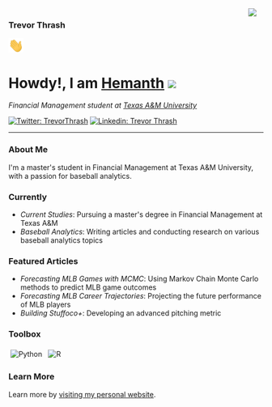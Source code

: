 <div style="display: flex; align-items: left; justify-content: space-between;">
  <h3>Trevor Thrash</h3> <img src="https://raw.githubusercontent.com/MartinHeinz/MartinHeinz/master/wave.gif" width="30px">
</div>
<img width="30px" margin="0px" src="https://raw.githubusercontent.com/ABSphreak/ABSphreak/master/gifs/Hi.gif">
<h1>Howdy!, I am <a href="https://github.com/Defcon27">Hemanth</a> <img height="30px" src="https://raw.githubusercontent.com/MartinHeinz/MartinHeinz/master/wave.gif"></h1>
</h1>

*Financial Management student at [Texas A&M University](https://www.tamu.edu)*

[![Twitter: TrevorThrash](https://img.shields.io/twitter/follow/trevorthrash?style=social)](https://twitter.com/TrevorThrash)
[![Linkedin: Trevor Thrash](https://img.shields.io/badge/-trevorthrash-blue?style=flat-square&logo=Linkedin&logoColor=white&link=https://www.linkedin.com/in/trevorthrash/)](https://www.linkedin.com/in/trevorthrash/)

---

### About Me
I'm a master's student in Financial Management at Texas A&M University, with a passion for baseball analytics.

### Currently
- *Current Studies*: Pursuing a master's degree in Financial Management at Texas A&M
- *Baseball Analytics*: Writing articles and conducting research on various baseball analytics topics

### Featured Articles
- *Forecasting MLB Games with MCMC*: Using Markov Chain Monte Carlo methods to predict MLB game outcomes
- *Forecasting MLB Career Trajectories*: Projecting the future performance of MLB players
- *Building Stuffoco+*: Developing an advanced pitching metric

### Toolbox
<p align="left">
	<img title="Python" alt="Python" src="https://raw.githubusercontent.com/Thomas-George-T/Thomas-George-T/master/assets/python.svg" width="40" height="40" style="margin:4px"/>
	<img title="R" alt="R" src="https://raw.githubusercontent.com/Thomas-George-T/Thomas-George-T/master/assets/r-lang.svg" width="55" style="margin:4px"/>
</p>

### Learn More
Learn more by [visiting my personal website](https://trevorthrash.com).
